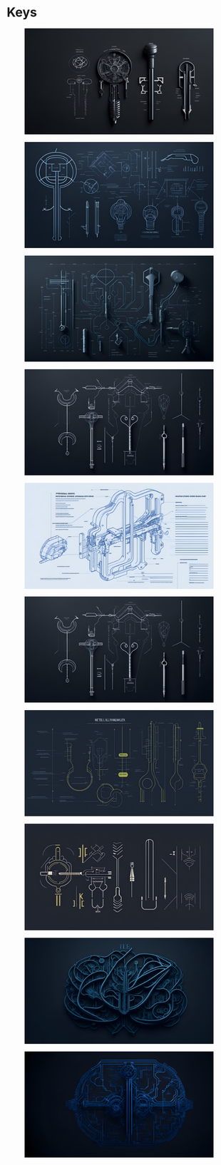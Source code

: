 # Keys

<div>

<figure><img src="../../../.gitbook/assets/technical_drawing_keys_to_unlocking_your_full_potentia_10 (1).jpg" alt=""><figcaption></figcaption></figure>

 

<figure><img src="../../../.gitbook/assets/technical_drawing_keys_to_unlocking_your_full_potentia_1 (1).jpg" alt=""><figcaption></figcaption></figure>

 

<figure><img src="../../../.gitbook/assets/technical_drawing_keys_to_unlocking_your_full_potentia_00 2.jpg" alt=""><figcaption></figcaption></figure>

 

<figure><img src="../../../.gitbook/assets/technical_drawing_keys_to_unlocking_your_full_potentia_2 (3).jpg" alt=""><figcaption></figcaption></figure>

</div>

<div>

<figure><img src="../../../.gitbook/assets/technical_drawing_keys_to_unlocking_your_full_potentia_3.jpg" alt=""><figcaption></figcaption></figure>

 

<figure><img src="../../../.gitbook/assets/technical_drawing_keys_to_unlocking_your_full_potentia_2 (1).jpg" alt=""><figcaption></figcaption></figure>

 

<figure><img src="../../../.gitbook/assets/technical_drawing_keys_to_unlocking_your_full_potentia_30 (2).jpg" alt=""><figcaption></figcaption></figure>

 

<figure><img src="../../../.gitbook/assets/technical_drawing_keys_to_unlocking_your_full_potentia_00.jpg" alt=""><figcaption></figcaption></figure>

</div>

<div>

<figure><img src="../../../.gitbook/assets/technical_drawing_keys_to_unlocking_your_mind_2.jpg" alt=""><figcaption></figcaption></figure>

 

<figure><img src="../../../.gitbook/assets/technical_drawing_keys_to_unlocking_your_mind_20 (1).jpg" alt=""><figcaption></figcaption></figure>

</div>
